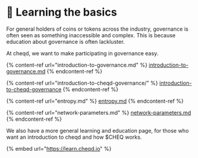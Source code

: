 # 📖 Learning the basics

For general holders of coins or tokens across the industry, governance is often seen as something inaccessible and complex. This is because education about governance is often lackluster.

At cheqd, we want to make participating in governance easy.

{% content-ref url="introduction-to-governance.md" %}
[introduction-to-governance.md](introduction-to-governance.md)
{% endcontent-ref %}

{% content-ref url="introduction-to-cheqd-governance/" %}
[introduction-to-cheqd-governance](introduction-to-cheqd-governance/)
{% endcontent-ref %}

{% content-ref url="entropy.md" %}
[entropy.md](entropy.md)
{% endcontent-ref %}

{% content-ref url="network-parameters.md" %}
[network-parameters.md](network-parameters.md)
{% endcontent-ref %}

We also have a more general learning and education page, for those who want an introduction to cheqd and how $CHEQ works.

{% embed url="https://learn.cheqd.io" %}
